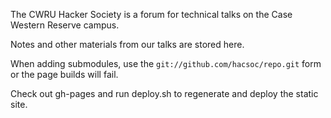 The CWRU Hacker Society is a forum for technical talks on the Case Western Reserve campus.

Notes and other materials from our talks are stored here.

When adding submodules, use the `git://github.com/hacsoc/repo.git` form or the page builds will fail.

Check out gh-pages and run deploy.sh to regenerate and deploy the static site.
